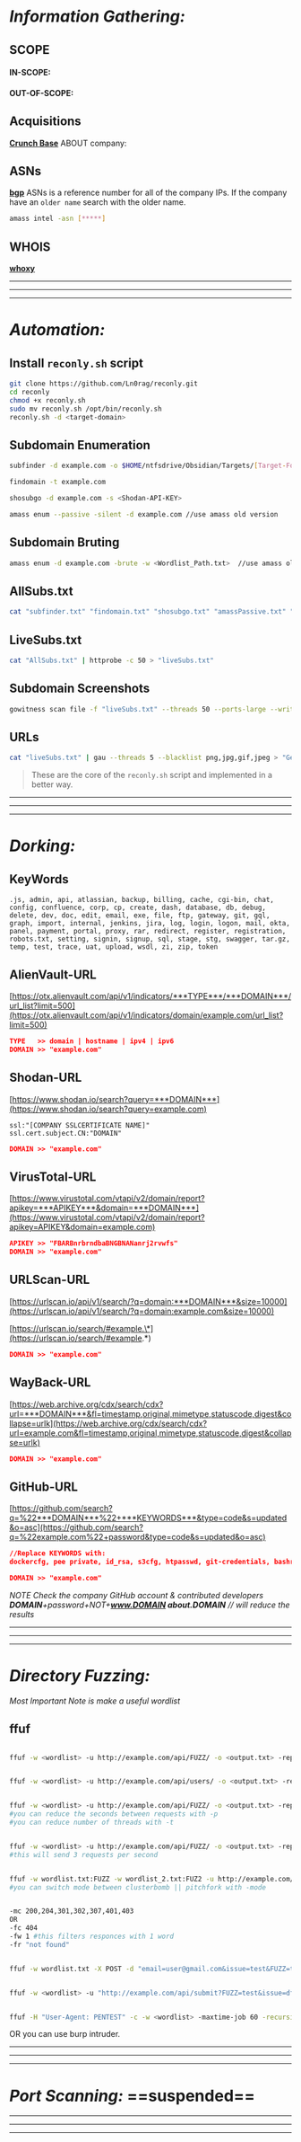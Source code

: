 # ***Information Gathering:***
## SCOPE
#### IN-SCOPE:

#### OUT-OF-SCOPE:

## Acquisitions
**[Crunch Base](https://www.crunchbase.com)**
	ABOUT company:
	

## ASNs
**[bgp](https://bgp.he.net)**
ASNs is a reference number for all of the company IPs.
If the company have an `older name` search with the older name.
```bash
amass intel -asn [*****]
```

## WHOIS
**[whoxy](https://www.whoxy.com/)**

___
___
___
# ***Automation:***
## Install `reconly.sh` script
```bash
git clone https://github.com/Ln0rag/reconly.git
cd reconly
chmod +x reconly.sh
sudo mv reconly.sh /opt/bin/reconly.sh
reconly.sh -d <target-domain>
```

## Subdomain Enumeration
```bash
subfinder -d example.com -o $HOME/ntfsdrive/Obsidian/Targets/[Target-Folder-Name]

findomain -t example.com

shosubgo -d example.com -s <Shodan-API-KEY>

amass enum --passive -silent -d example.com //use amass old version
```

## Subdomain Bruting
```bash
amass enum -d example.com -brute -w <Wordlist_Path.txt>  //use amass old version
```

## AllSubs.txt
```bash
cat "subfinder.txt" "findomain.txt" "shosubgo.txt" "amassPassive.txt" "amassActive.txt" | sort -u > "AllSubs.txt"
```

## LiveSubs.txt
```bash
cat "AllSubs.txt" | httprobe -c 50 > "liveSubs.txt"
```

## Subdomain Screenshots
```bash
gowitness scan file -f "liveSubs.txt" --threads 50 --ports-large --write-screenshots --screenshot-path "gowitness"
```

## URLs
```bash
cat "liveSubs.txt" | gau --threads 5 --blacklist png,jpg,gif,jpeg > "GetAllUrls.txt"
```

> These are the core of the `reconly.sh` script and implemented in a better way.

___
___
___
# ***Dorking:***
## KeyWords
`.js, admin, api, atlassian, backup, billing, cache, cgi-bin, chat, config, confluence, corp, cp, create, dash, database, db, debug, delete, dev, doc, edit, email, exe, file, ftp, gateway, git, gql, graph, import, internal, jenkins, jira, log, login, logon, mail, okta, panel, payment, portal, proxy, rar, redirect, register, registration, robots.txt, setting, signin, signup, sql, stage, stg, swagger, tar.gz, temp, test, trace, uat, upload, wsdl, zi, zip, token`

## AlienVault-URL
[https://otx.alienvault.com/api/v1/indicators/***TYPE***/***DOMAIN***/url_list?limit=500](https://otx.alienvault.com/api/v1/indicators/domain/example.com/url_list?limit=500)
```json
TYPE   >> domain | hostname | ipv4 | ipv6
DOMAIN >> "example.com"
```

## Shodan-URL
[https://www.shodan.io/search?query=***DOMAIN***](https://www.shodan.io/search?query=example.com)
	
	ssl:"[COMPANY SSLCERTIFICATE NAME]"
	ssl.cert.subject.CN:"DOMAIN"
```json
DOMAIN >> "example.com"
```

## VirusTotal-URL
[https://www.virustotal.com/vtapi/v2/domain/report?apikey=***APIKEY***&domain=***DOMAIN***](https://www.virustotal.com/vtapi/v2/domain/report?apikey=APIKEY&domain=example.com)

```json
APIKEY >> "FBARBnrbrndbaBNGBNANanrj2rvwfs"
DOMAIN >> "example.com"
```

## URLScan-URL
[https://urlscan.io/api/v1/search/?q=domain:***DOMAIN***&size=10000](https://urlscan.io/api/v1/search/?q=domain:example.com&size=10000)

[https://urlscan.io/search/#example.\*](https://urlscan.io/search/#example.*)

```json
DOMAIN >> "example.com"
```

## WayBack-URL
[https://web.archive.org/cdx/search/cdx?url=***DOMAIN***&fl=timestamp,original,mimetype,statuscode,digest&collapse=urlk](https://web.archive.org/cdx/search/cdx?url=example.com&fl=timestamp,original,mimetype,statuscode,digest&collapse=urlk)

```json
DOMAIN >> "example.com"
```

## GitHub-URL
[https://github.com/search?q=%22***DOMAIN***%22+***KEYWORDS***&type=code&s=updated&o=asc](https://github.com/search?q=%22example.com%22+password&type=code&s=updated&o=asc)
```json
//Replace KEYWORDS with:
dockercfg, pee private, id_rsa, s3cfg, htpasswd, git-credentials, bashrc password, sshd_config, xoxp OR xoxb OR xoxa, SECRET_KEY, client_secret, sshd_config, github_token, api_key, FTP, app_secret, passwd, s3.yml, .exs, beanstalkd.yml, deploy.rake, mysql, credentials, PWD, .bash_history, .sls, secrets, composer.json
```
```json
DOMAIN >> "example.com"
```
_NOTE_
_Check the company GitHub account & contributed developers_
_***DOMAIN***+password+NOT+***www.DOMAIN about.DOMAIN***
// will reduce the results_

___
___
___
# ***Directory Fuzzing:***
_Most Important Note is make a useful wordlist_

## ffuf
```bash

ffuf -w <wordlist> -u http://example.com/api/FUZZ/ -o <output.txt> -replay-proxy http://example.com -b "laravel_session=<cookie>"


ffuf -w <wordlist> -u http://example.com/api/users/ -o <output.txt> -replay-proxy http://example.com -H "user-agent:FUZZ"


ffuf -w <wordlist> -u http://example.com/api/FUZZ/ -o <output.txt> -replay-proxy http://example.com -p 1 -t 3
#you can reduce the seconds between requests with -p
#you can reduce number of threads with -t


ffuf -w <wordlist> -u http://example.com/api/FUZZ/ -o <output.txt> -replay-proxy http://example.com -rate 3
#this will send 3 requests per second


ffuf -w wordlist.txt:FUZZ -w wordlist_2.txt:FUZ2 -u http://example.com/api/FUZZ/FUZ2 -o <output.txt> -replay-proxy http://example.com -mode clusterbomb
#you can switch mode between clusterbomb || pitchfork with -mode


-mc 200,204,301,302,307,401,403
OR
-fc 404
-fw 1 #this filters responces with 1 word
-fr "not found"


ffuf -w wordlist.txt -X POST -d "email=user@gmail.com&issue=test&FUZZ=test" -u http://example.com/api -o <output.txt> -replay-proxy http://example.com -b "laravel_session=<cookie>"


ffuf -w <wordlist> -u "http://example.com/api/submit?FUZZ=test&issue=df" -o <output.txt> -replay-proxy http://example.com


ffuf -H "User-Agent: PENTEST" -c -w <wordlist> -maxtime-job 60 -recursion -recursion-depth 2 -u $URL/FUZZ

```
OR you can use burp intruder. 
___
___
___
# ***Port Scanning:*** ==suspended==

___
___
___
